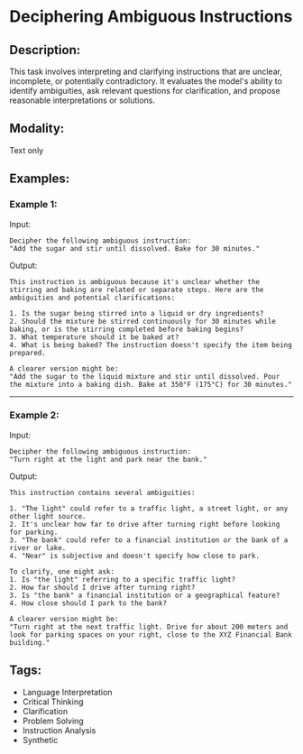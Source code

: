 # Deciphering Ambiguous Instructions

## Description:
This task involves interpreting and clarifying instructions that are unclear, incomplete, or potentially contradictory. It evaluates the model's ability to identify ambiguities, ask relevant questions for clarification, and propose reasonable interpretations or solutions.

## Modality:
Text only

## Examples:

### Example 1:

Input:

```
Decipher the following ambiguous instruction:
"Add the sugar and stir until dissolved. Bake for 30 minutes."
```

Output:

```
This instruction is ambiguous because it's unclear whether the stirring and baking are related or separate steps. Here are the ambiguities and potential clarifications:

1. Is the sugar being stirred into a liquid or dry ingredients?
2. Should the mixture be stirred continuously for 30 minutes while baking, or is the stirring completed before baking begins?
3. What temperature should it be baked at?
4. What is being baked? The instruction doesn't specify the item being prepared.

A clearer version might be:
"Add the sugar to the liquid mixture and stir until dissolved. Pour the mixture into a baking dish. Bake at 350°F (175°C) for 30 minutes."
```

---

### Example 2:

Input:

```
Decipher the following ambiguous instruction:
"Turn right at the light and park near the bank."
```

Output:

```
This instruction contains several ambiguities:

1. "The light" could refer to a traffic light, a street light, or any other light source.
2. It's unclear how far to drive after turning right before looking for parking.
3. "The bank" could refer to a financial institution or the bank of a river or lake.
4. "Near" is subjective and doesn't specify how close to park.

To clarify, one might ask:
1. Is "the light" referring to a specific traffic light?
2. How far should I drive after turning right?
3. Is "the bank" a financial institution or a geographical feature?
4. How close should I park to the bank?

A clearer version might be:
"Turn right at the next traffic light. Drive for about 200 meters and look for parking spaces on your right, close to the XYZ Financial Bank building."
```

## Tags:
- Language Interpretation
- Critical Thinking
- Clarification
- Problem Solving
- Instruction Analysis
- Synthetic